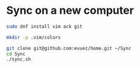 # Sync on a new computer

```bash
sudo dnf install vim ack git

mkdir -p .vim/colors

git clone git@github.com:evuez/home.git ~/Sync
cd Sync
./sync.sh
```

